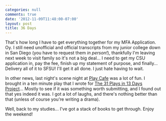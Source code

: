 ```yaml
---
categories: null
comments: true
date: '2012-11-09T11:48:00-07:00'
layout: post
title: 36 Days
---
```


That's how long I have to get everything together for my MFA Application. Oy. I still need unofficial and official transcripts from my junior college down in San Diego (you have to request them *in person!*), thankfully I'm leaving next week to visit family so it's not a big deal... I need to get my CSU application in, pay the fee, finish up my statement of purpose, and finally... Delivery all of it to SFSU! I'll get it all done. I just hate having to wait. 

In other news, last night's scene night at [Play Cafe](http://www.playcafe.org/) was a lot of fun. I brought in a ten minute play that I wrote for [The 31 Plays in 13 Days Project](http://31plays31days.com/)... Mostly to see if it was something worth submitting, and I found out that yes indeed it was. I got a lot of laughs, and there's nothing better than that (unless of course you're writing a drama).

Well, back to my studies... I've got a stack of books to get through. Enjoy the weekend!